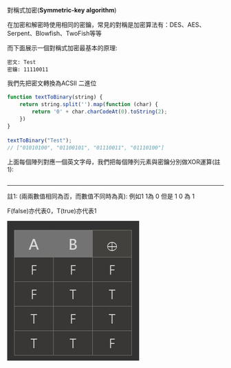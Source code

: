 對稱式加密\(**Symmetric-key algorithm**\)

在加密和解密時使用相同的密鑰，常見的對稱是加密算法有：DES、AES、Serpent、Blowfish、TwoFish等等

而下面展示一個對稱式加密最基本的原理:

```
密文: Test
密鑰: 11110011
```

我們先把密文轉換為ACSII 二進位

```js
function textToBinary(string) {
    return string.split('').map(function (char) {
        return '0' + char.charCodeAt(0).toString(2);
    })
}

textToBinary("Test");
// ["01010100", "01100101", "01110011", "01110100"]
```

上面每個陣列對應一個英文字母，我們把每個陣列元素與密鑰分別做XOR運算\(註1\):

```js

```

---

註1: \(兩兩數值相同為否，而數值不同時為真\): 例如1  1為 0  但是 1 0 為 1

F\(false\)亦代表0，T\(true\)亦代表1

![](/assets/2333.png)

